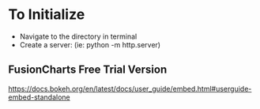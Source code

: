 # To Initialize

- Navigate to the directory in terminal
- Create a server: (ie: python -m http.server)

## FusionCharts Free Trial Version

https://docs.bokeh.org/en/latest/docs/user_guide/embed.html#userguide-embed-standalone

